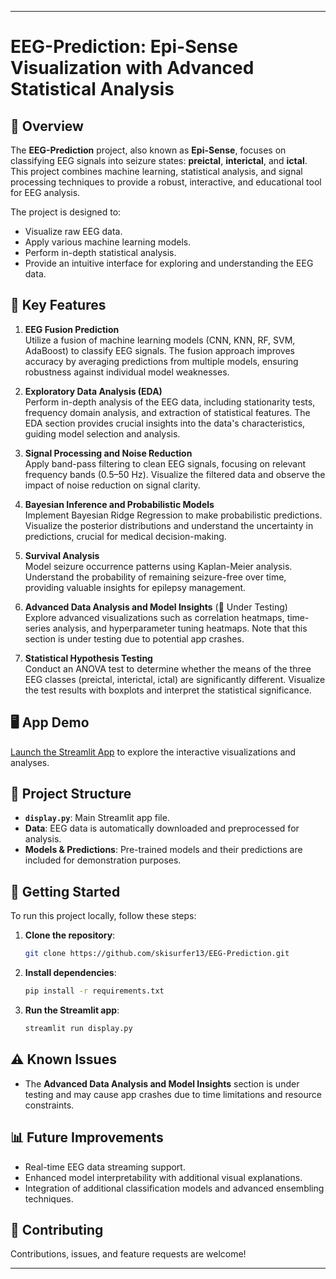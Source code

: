 
---

# EEG-Prediction: Epi-Sense Visualization with Advanced Statistical Analysis
## 🧠 Overview

The **EEG-Prediction** project, also known as **Epi-Sense**, focuses on classifying EEG signals into seizure states: **preictal**, **interictal**, and **ictal**. This project combines machine learning, statistical analysis, and signal processing techniques to provide a robust, interactive, and educational tool for EEG analysis.

The project is designed to:
- Visualize raw EEG data.
- Apply various machine learning models.
- Perform in-depth statistical analysis.
- Provide an intuitive interface for exploring and understanding the EEG data.

## 🎯 Key Features

1. **EEG Fusion Prediction**  
   Utilize a fusion of machine learning models (CNN, KNN, RF, SVM, AdaBoost) to classify EEG signals. The fusion approach improves accuracy by averaging predictions from multiple models, ensuring robustness against individual model weaknesses.

2. **Exploratory Data Analysis (EDA)**  
   Perform in-depth analysis of the EEG data, including stationarity tests, frequency domain analysis, and extraction of statistical features. The EDA section provides crucial insights into the data's characteristics, guiding model selection and analysis.

3. **Signal Processing and Noise Reduction**  
   Apply band-pass filtering to clean EEG signals, focusing on relevant frequency bands (0.5–50 Hz). Visualize the filtered data and observe the impact of noise reduction on signal clarity.

4. **Bayesian Inference and Probabilistic Models**  
   Implement Bayesian Ridge Regression to make probabilistic predictions. Visualize the posterior distributions and understand the uncertainty in predictions, crucial for medical decision-making.

5. **Survival Analysis**  
   Model seizure occurrence patterns using Kaplan-Meier analysis. Understand the probability of remaining seizure-free over time, providing valuable insights for epilepsy management.

6. **Advanced Data Analysis and Model Insights** (🚧 Under Testing)  
   Explore advanced visualizations such as correlation heatmaps, time-series analysis, and hyperparameter tuning heatmaps. Note that this section is under testing due to potential app crashes.

7. **Statistical Hypothesis Testing**  
   Conduct an ANOVA test to determine whether the means of the three EEG classes (preictal, interictal, ictal) are significantly different. Visualize the test results with boxplots and interpret the statistical significance.

## 🖥️ App Demo

[Launch the Streamlit App](https://eeg-prediction-nnzmjq3bpqkxwbr8zt7unt.streamlit.app/) to explore the interactive visualizations and analyses.

## 📝 Project Structure

- **`display.py`**: Main Streamlit app file.
- **Data**: EEG data is automatically downloaded and preprocessed for analysis.
- **Models & Predictions**: Pre-trained models and their predictions are included for demonstration purposes.

## 🚀 Getting Started

To run this project locally, follow these steps:

1. **Clone the repository**:
    ```bash
    git clone https://github.com/skisurfer13/EEG-Prediction.git
    ```
2. **Install dependencies**:
    ```bash
    pip install -r requirements.txt
    ```
3. **Run the Streamlit app**:
    ```bash
    streamlit run display.py
    ```

## ⚠️ Known Issues

- The **Advanced Data Analysis and Model Insights** section is under testing and may cause app crashes due to time limitations and resource constraints.

## 📊 Future Improvements

- Real-time EEG data streaming support.
- Enhanced model interpretability with additional visual explanations.
- Integration of additional classification models and advanced ensembling techniques.

## 🤝 Contributing

Contributions, issues, and feature requests are welcome! 

---

